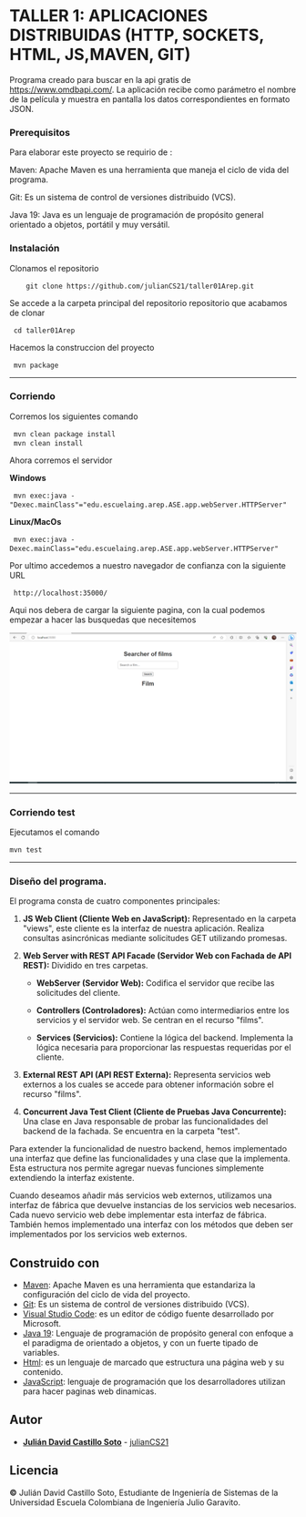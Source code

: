 # TALLER 1: APLICACIONES DISTRIBUIDAS (HTTP, SOCKETS, HTML, JS,MAVEN, GIT)


Programa creado para buscar en la api gratis de https://www.omdbapi.com/. La aplicación recibe como parámetro el nombre de la película y muestra en pantalla los datos correspondientes en formato JSON.


### Prerequisitos

Para elaborar este proyecto se requirio de : 


Maven: Apache Maven es una herramienta que maneja el ciclo de vida del programa.



Git: Es un sistema de control de versiones distribuido (VCS).



Java 19: Java es un lenguaje de programación de propósito general orientado a objetos, portátil y muy versátil.



### Instalación

Clonamos el repositorio

```
    git clone https://github.com/julianCS21/taller01Arep.git

```
Se accede a la carpeta principal del repositorio repositorio que acabamos de clonar

	 cd taller01Arep

Hacemos la construccion del proyecto

	 mvn package
---
### Corriendo
Corremos los siguientes comando
	
	 mvn clean package install
	 mvn clean install

Ahora corremos el servidor
	
**Windows**

	 mvn exec:java -"Dexec.mainClass"="edu.escuelaing.arep.ASE.app.webServer.HTTPServer"

**Linux/MacOs**

	 mvn exec:java -Dexec.mainClass="edu.escuelaing.arep.ASE.app.webServer.HTTPServer"

Por ultimo accedemos a nuestro navegador de confianza con la siguiente URL

	 http://localhost:35000/

Aqui nos debera de cargar la siguiente pagina, con la cual podemos empezar a hacer las busquedas que necesitemos

![Alt text](image.png)

---
### Corriendo test

Ejecutamos el comando

	mvn test
	
---


### Diseño del programa.



El programa consta de cuatro componentes principales:

1. **JS Web Client (Cliente Web en JavaScript):** Representado en la carpeta "views", este cliente es la interfaz de nuestra aplicación. Realiza consultas asincrónicas mediante solicitudes GET utilizando promesas.

2. **Web Server with REST API Facade (Servidor Web con Fachada de API REST):** Dividido en tres carpetas.

   - **WebServer (Servidor Web):** Codifica el servidor que recibe las solicitudes del cliente.
   
   - **Controllers (Controladores):** Actúan como intermediarios entre los servicios y el servidor web. Se centran en el recurso "films".
   
   - **Services (Servicios):** Contiene la lógica del backend. Implementa la lógica necesaria para proporcionar las respuestas requeridas por el cliente.

3. **External REST API (API REST Externa):** Representa servicios web externos a los cuales se accede para obtener información sobre el recurso "films".

4. **Concurrent Java Test Client (Cliente de Pruebas Java Concurrente):** Una clase en Java responsable de probar las funcionalidades del backend de la fachada. Se encuentra en la carpeta "test".




Para extender la funcionalidad de nuestro backend, hemos implementado una interfaz que define las funcionalidades y una clase que la implementa. Esta estructura nos permite agregar nuevas funciones simplemente extendiendo la interfaz existente.




Cuando deseamos añadir más servicios web externos, utilizamos una interfaz de fábrica que devuelve instancias de los servicios web necesarios. Cada nuevo servicio web debe implementar esta interfaz de fábrica. También hemos implementado una interfaz con los métodos que deben ser implementados por los servicios web externos.




## Construido con

* [Maven](https://maven.apache.org/): Apache Maven es una herramienta que estandariza la configuración del ciclo de vida del proyecto.
* [Git](https://rometools.github.io/rome/):  Es un sistema de control de versiones distribuido (VCS).
* [Visual Studio Code](https://code.visualstudio.com): es un editor de código fuente desarrollado por Microsoft.
* [Java 19](https://www.java.com/es/): Lenguaje de programación de propósito general con enfoque a el paradigma de orientado a objetos, y con un fuerte tipado de variables.
* [Html](https://developer.mozilla.org/es/docs/Learn/Getting_started_with_the_web/HTML_basics): es un lenguaje de marcado que estructura una página web y su contenido.
* [JavaScript](https://developer.mozilla.org/es/docs/Learn/JavaScript/First_steps/What_is_JavaScript): lenguaje de programación que los desarrolladores utilizan para hacer paginas web dinamicas.


## Autor
* **[Julián David Castillo Soto](https://www.linkedin.com/in/julián-david-castillo-soto-118856216/)**  - [julianCS21](https://github.com/julianCS21)

## Licencia
**©** Julián David Castillo Soto, Estudiante de Ingeniería de Sistemas de la Universidad Escuela Colombiana de Ingeniería Julio Garavito.
